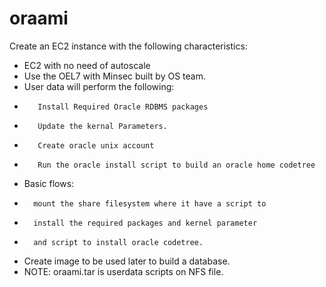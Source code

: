 # oraami   
Create an EC2 instance with the following characteristics:
-    EC2 with no need of autoscale
-    Use the OEL7 with Minsec built by OS team.
-    User data will perform the following:
-        Install Required Oracle RDBMS packages
-        Update the kernal Parameters.
-        Create oracle unix account
-        Run the oracle install script to build an oracle home codetree
-    Basic flows:
-       mount the share filesystem where it have a script to 
-       install the required packages and kernel parameter
-       and script to install oracle codetree.
-    Create image to be used later to build a database.
-    NOTE: oraami.tar is userdata scripts on NFS file.
